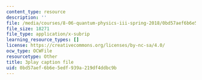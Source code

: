 ```yaml
---
content_type: resource
description: ''
file: /media/courses/8-06-quantum-physics-iii-spring-2018/0bd57aef6b6e5edf939a219df4ddbc9b_lw5ka_lJFkU.vtt
file_size: 18271
file_type: application/x-subrip
learning_resource_types: []
license: https://creativecommons.org/licenses/by-nc-sa/4.0/
ocw_type: OCWFile
resourcetype: Other
title: 3play caption file
uid: 0bd57aef-6b6e-5edf-939a-219df4ddbc9b
---
```

